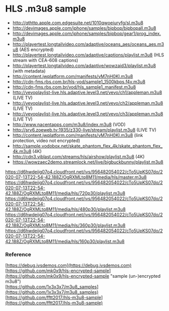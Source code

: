 # HLS .m3u8 sample

* http://qthttp.apple.com.edgesuite.net/1010qwoeiuryfg/sl.m3u8  
* http://devimages.apple.com/iphone/samples/bipbop/bipbopall.m3u8  
* http://devimages.apple.com/iphone/samples/bipbop/gear1/prog_index.m3u8  
* http://playertest.longtailvideo.com/adaptive/oceans_aes/oceans_aes.m3u8 (AES encrypted)  
* http://playertest.longtailvideo.com/adaptive/captions/playlist.m3u8 (HLS stream with CEA-608 captions)  
* http://playertest.longtailvideo.com/adaptive/wowzaid3/playlist.m3u8 (with metadata)  
* http://content.jwplatform.com/manifests/vM7nH0Kl.m3u8  
* http://cdn-fms.rbs.com.br/hls-vod/sample1_1500kbps.f4v.m3u8  
* http://cdn-fms.rbs.com.br/vod/hls_sample1_manifest.m3u8  
* http://vevoplaylist-live.hls.adaptive.level3.net/vevo/ch1/appleman.m3u8 (LIVE TV)  
* http://vevoplaylist-live.hls.adaptive.level3.net/vevo/ch2/appleman.m3u8 (LIVE TV)  
* http://vevoplaylist-live.hls.adaptive.level3.net/vevo/ch3/appleman.m3u8 (LIVE TV)  
* http://www.nacentapps.com/m3u8/index.m3u8 (VOD)  
* http://srv6.zoeweb.tv:1935/z330-live/stream/playlist.m3u8 (LIVE TV)  
* http://content.jwplatform.com/manifests/vM7nH0Kl.m3u8 (link protection, video not encrypted)  
* http://sample.vodobox.net/skate_phantom_flex_4k/skate_phantom_flex_4k.m3u8 (4K)  
* http://cdn3.viblast.com/streams/hls/airshow/playlist.m3u8 (4K)  
* https://wowzaec2demo.streamlock.net/live/bigbuckbunny/playlist.m3u8  

https://d6hwdeiig07o4.cloudfront.net/ivs/956482054022/cTo5UpKS07do/2020-07-13T22-54-42.188Z/OgRXMLtq8M11/media/hls/master.m3u8  
https://d6hwdeiig07o4.cloudfront.net/ivs/956482054022/cTo5UpKS07do/2020-07-13T22-54-42.188Z/OgRXMLtq8M11/media/hls/720p30/playlist.m3u8  
https://d6hwdeiig07o4.cloudfront.net/ivs/956482054022/cTo5UpKS07do/2020-07-13T22-54-42.188Z/OgRXMLtq8M11/media/hls/480p30/playlist.m3u8  
https://d6hwdeiig07o4.cloudfront.net/ivs/956482054022/cTo5UpKS07do/2020-07-13T22-54-42.188Z/OgRXMLtq8M11/media/hls/360p30/playlist.m3u8  
https://d6hwdeiig07o4.cloudfront.net/ivs/956482054022/cTo5UpKS07do/2020-07-13T22-54-42.188Z/OgRXMLtq8M11/media/hls/160p30/playlist.m3u8  

### Reference
[https://debug.ivsdemos.com](https://debug.ivsdemos.com)  
[https://github.com/mk0x9/hls-encrypted-sample](https://github.com/mk0x9/hls-encrypted-sample "sample (un-)encrypted m3u8")  
[https://github.com/1x3x3x7/m3u8_samples](https://github.com/1x3x3x7/m3u8_samples)  
[https://github.com/fftt2017/hls-m3u8-sample](https://github.com/fftt2017/hls-m3u8-sample)  
